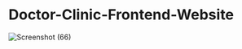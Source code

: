# Doctor-Clinic-Frontend-Website
![Screenshot (66)](https://user-images.githubusercontent.com/75193650/180001871-dbbe1cbc-d1c4-42a0-b475-5db8c1c878b8.png)
